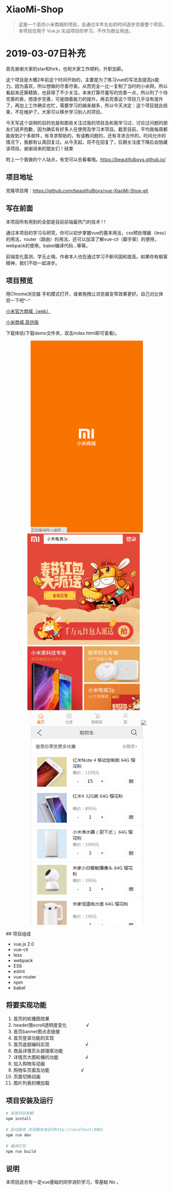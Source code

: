 # XiaoMi-Shop

> 这是一个高仿小米商城的项目，会通过半年左右的时间逐步完善整个项目。本项目仅用于 Vue.js 实战项目的学习，不作为商业用途。

# 2019-03-07日补充

首先谢谢大家的star和fork，也祝大家工作顺利，升职加薪。

这个项目是大概2年前这个时间开始的，主要是为了练习vue的写法及提高js能力。因为喜欢，所以想做的尽善尽美，从而完全一比一复制了当时的小米网，所以看起来还算精致，也获得了不少关注。本来打算尽量写的完善一点，所以列了个待完善的表，想逐步完善，可是随着能力的提升，再去完善这个项目几乎没有提升了，再加上工作确实也忙，需要学习的越来越多，所以今天决定：这个项目就此结束，不在维护了。大家可以移步学习别人的项目。

今天写这个说明的目的也是和那些关注过我的项目及和我学习过、讨论过问题的朋友们说声抱歉，因为确实有好多人在使用及学习本项目。截至目前，平均我每周都能收到2个多邮件，有寻求帮助的，有请教问题的，还有寻求合作的，时间允许的情况下，我都有认真回复过。从今天起，将不在回复了，后期关注度下降后会隐藏该项目。谢谢进来的朋友们！结束

附上一个我做的个人站点，有空可以去看看哦。https://beautifulboys.github.io/

## 项目地址

克隆项目用：https://github.com/beautifulBoys/vue-XiaoMi-Shop.git

## 写在前面

  本项目所有用到的全部是目前前端最热门的技术 ! !

  通过本项目的学习与研究，你可以初步掌握vue的基本用法，css预处理器（less）的用法，router（路由）的用法，还可以加深了解vue-cli（脚手架）的使用，webpack的使用，babel编译代码...等等。

  前端变化莫测，学无止境。作者本人也在通过学习不断巩固和提高。如果你有极客精神，我们不妨一起进步。


## 项目预览

  用Chrome浏览器 手机模式打开，或者拖拽让浏览器变窄效果更好。自己对比体验一下吧^-^

[小米官方商城（web）](http://m.mi.com/)

[小米商城 高仿版](https://beautifulboys.github.io/phone/mi/)

下载体验(下载demo文件夹，双击index.html即可查看)。

<p align="center">
	<img src="https://github.com/beautifulBoys/beautifulBoys.github.io/blob/master/source/XiaoMi-Shop/images/newGIF.gif" width="350px"/>
	<img src="https://github.com/beautifulBoys/beautifulBoys.github.io/blob/master/source/XiaoMi-Shop/images/newGIF1.gif" width="350px"/>
	<img src="https://github.com/beautifulBoys/beautifulBoys.github.io/blob/master/source/XiaoMi-Shop/images/newGIF3.gif" width="350px"/>
	<img src="https://github.com/beautifulBoys/beautifulBoys.github.io/blob/master/source/XiaoMi-Shop/images/cart.png" width="350px"/>

</p>
## 项目组成

* vue.js 2.0
* vue-cli
* less
* webpack
* ES6
* eslint
* vue-router
* npm
* babel

## 将要实现功能

1. 首页的轮播图效果
2. header随scroll透明度变化　　　　 √
3. 首页banner图点击链接
4. 首页登录功能的实现
5. 首页底部编码实现　　　　　　　　√
6. 商品详情页头部搜索功能
7. 详情页大图轮播的功能　　　　　　√
8. 加入购物车动画
9. 购物车页面及功能　　　　　　　√
10. 页面切换动画
11. 图片列表的懒加载

## 项目安装及运行

``` bash
# 安装项目依赖
npm install

# 启动服务 浏览器本地访问http://localhost:8081
npm run dev

# 编译打包
npm run build
```

## 说明

  本项目适合有一定vue基础的同学进阶学习，零基础 No 。
